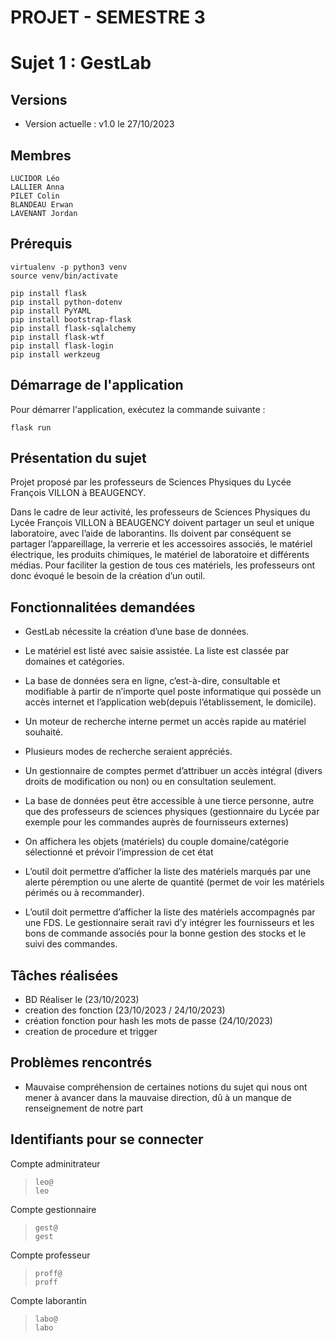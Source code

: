 # PROJET - SEMESTRE 3

# Sujet 1 : GestLab

## Versions

* Version actuelle : v1.0 le 27/10/2023

## Membres 

    LUCIDOR Léo
    LALLIER Anna
    PILET Colin
    BLANDEAU Erwan
    LAVENANT Jordan

## Prérequis

    virtualenv -p python3 venv
    source venv/bin/activate

    pip install flask
    pip install python-dotenv
    pip install PyYAML
    pip install bootstrap-flask
    pip install flask-sqlalchemy
    pip install flask-wtf
    pip install flask-login
    pip install werkzeug

## Démarrage de l'application


Pour démarrer l'application, exécutez la commande suivante :

```
flask run
```

## Présentation du sujet

Projet proposé par les professeurs de Sciences Physiques du Lycée François VILLON à BEAUGENCY.

Dans le cadre de leur activité, les professeurs de Sciences Physiques du Lycée François VILLON à BEAUGENCY doivent partager un seul et unique laboratoire, avec l’aide de laborantins. Ils doivent par conséquent se partager l’appareillage, la verrerie et les accessoires associés, le matériel électrique, les produits chimiques, le matériel de laboratoire et différents médias. Pour faciliter la gestion de tous ces matériels, les professeurs ont donc évoqué le besoin de la création d’un outil.

## Fonctionnalitées demandées

* GestLab nécessite la création d’une base de données.

* Le matériel est listé avec saisie assistée. La liste est classée par domaines et catégories.

* La base de données sera en ligne, c’est-à-dire, consultable et modifiable à partir de n’importe quel poste informatique qui possède un accès internet et l’application web(depuis l’établissement, le domicile).
* Un moteur de recherche interne permet un accès rapide au matériel souhaité.
* Plusieurs modes de recherche seraient appréciés.

* Un gestionnaire de comptes permet d’attribuer un accès intégral (divers droits de modification ou non) ou en consultation seulement.

* La base de données peut être accessible à une tierce personne, autre que des professeurs de sciences physiques (gestionnaire du Lycée par exemple pour les commandes auprès de fournisseurs externes)

* On affichera les objets (matériels) du couple domaine/catégorie sélectionné et prévoir l’impression de cet état

* L’outil doit permettre d’afficher la liste des matériels marqués par une alerte péremption ou une alerte de quantité (permet de voir les matériels périmés ou à recommander).

* L’outil doit permettre d’afficher la liste des matériels accompagnés par une FDS. Le gestionnaire serait ravi d’y intégrer les fournisseurs et les bons de commande associés pour la bonne gestion des stocks et le suivi des commandes.

## Tâches réalisées

- BD Réaliser le (23/10/2023)
- creation des fonction (23/10/2023 / 24/10/2023)
- création fonction pour hash les mots de passe (24/10/2023)
- creation de procedure et trigger

## Problèmes rencontrés

- Mauvaise compréhension de certaines notions du sujet qui nous ont mener à avancer dans la mauvaise direction, dû à un manque de renseignement de notre part

## Identifiants pour se connecter

Compte adminitrateur  
> ``leo@``  
``leo``

Compte gestionnaire 
> ``gest@``  
``gest``

Compte professeur  
> ``proff@``  
``proff``  

Compte laborantin  
> ``labo@``  
``labo``
